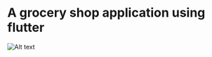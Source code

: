 # A grocery shop application using flutter

<img src="[/path/to/img.jpg](https://github.com/SkrChowdhury/grocery-shop-flutter/blob/main/images/Screenshot.png?raw=true)" alt="Alt text" title="Optional title">
